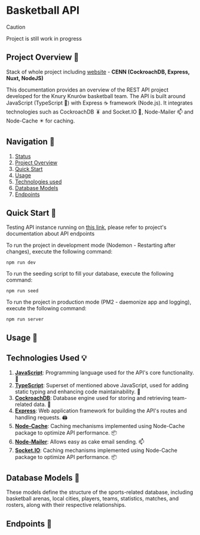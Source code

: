 # Basketball API

> [!Caution]
> <span id="status">Project is still work in progress</span>

## <span id="overview">Project Overview :memo:</span>

Stack of whole project including [website](https://github.com/botprzemek/basketball-website) - **CENN (CockroachDB, Express, Nuxt, NodeJS)**

This documentation provides an overview of the REST API project developed for the Knury Knurów
basketball team. The API is built around JavaScript (TypeScript :milky_way:) with Express :coffee: framework (Node.js).
It integrates technologies such as CockroachDB :cockroach: and Socket.IO :satellite:, Node-Mailer :mailbox: and Node-Cache :eight_pointed_black_star: for caching.

## Navigation :busstop:

1. [Status](#status)
2. [Project Overview](#overview)
3. [Quick Start](#setup)
4. [Usage](#usage)
5. [Technologies used](#technologies)
7. [Database Models](#database)
6. [Endpoints](#endpoints)

## <span id="setup">Quick Start :rocket:</span>

Testing API instance running on [this link](https://api.testing.knuryknurow.pl/),
please refer to project's documentation about API endpoints 

To run the project in development mode (Nodemon - Restarting after changes), execute the following command:

```shell
npm run dev
```

To run the seeding script to fill your database, execute the following command:

```shell
npm run seed
```

To run the project in production mode (PM2 - daemonize app and logging), execute the following command:

```shell
npm run server
```

## <span id="usage">Usage :tada:</span>

<!-- TODO API AND SOCKET -->

## <span id="technologies">Technologies Used :bulb:</span>

1. [**JavaScript**](https://developer.mozilla.org/en-US/docs/Web/JavaScript): Programming language used for the API's core functionality. :toolbox:
2. [**TypeScript**](https://www.typescriptlang.org/docs): Superset of mentioned above JavaScript, used for adding static typing and enhancing code maintainability. :link:
3. [**CockroachDB**](https://www.cockroachlabs.com/docs): Database engine used for storing and retrieving team-related data. :file_folder:
4. [**Express**](https://expressjs.com/en/4x/api): Web application framework for building the API's routes and handling requests. :printer:
5. [**Node-Cache**](https://github.com/node-cache/node-cache): Caching mechanisms implemented using Node-Cache package to optimize API performance. :package:
6. [**Node-Mailer**](https://nodemailer.com/usage/): Allows easy as cake email sending. :mailbox:
7. [**Socket.IO**](https://socket.io/docs/v4/server-api): Caching mechanisms implemented using Node-Cache package to optimize API performance. :package:

## <span id="database">Database Models :abacus:</span>

These models define the structure of the sports-related database, including basketball arenas, local cities, players, teams, statistics, matches,
and rosters, along with their respective relationships.

<!-- TODO MODELS -->

## <span id="endpoints">Endpoints :satellite:</span>

<!-- TODO ENDPOINTS -->
